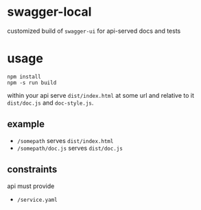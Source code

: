 # swagger-local

customized build of `swagger-ui` for api-served docs and tests


# usage

```
npm install
npm -s run build
```

within your api serve `dist/index.html` at some url and relative to it `dist/doc.js` and
`doc-style.js`.


## example

- `/somepath` serves `dist/index.html`
- `/somepath/doc.js` serves `dist/doc.js`


## constraints

api must provide

- `/service.yaml`
